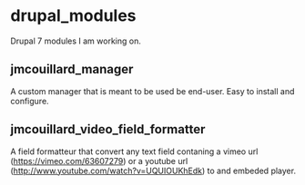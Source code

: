 drupal_modules
==============

Drupal 7 modules I am working on.

## jmcouillard_manager

A custom manager that is meant to be used be end-user. Easy to install and configure.

## jmcouillard_video_field_formatter

A field formatteur that convert any text field contaning a vimeo url (https://vimeo.com/63607279) or a youtube url (http://www.youtube.com/watch?v=UQUIOUKhEdk) to and embeded player.
